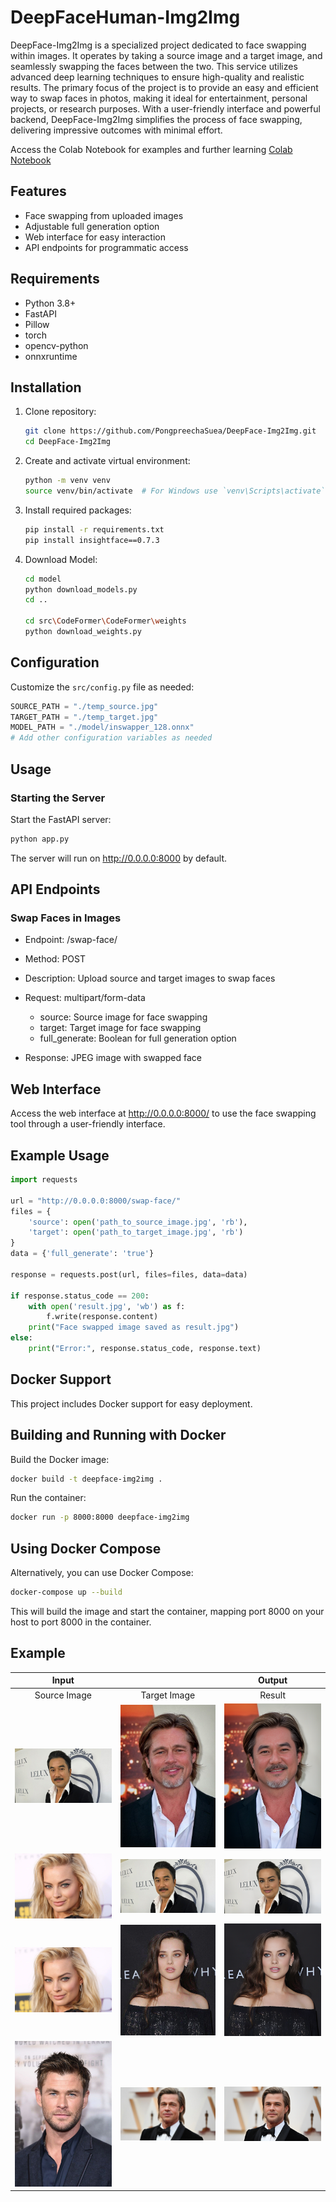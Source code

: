 # DeepFaceHuman-Img2Img

DeepFace-Img2Img is a specialized project dedicated to face swapping within images. It operates by taking a source image and a target image, and seamlessly swapping the faces between the two. This service utilizes advanced deep learning techniques to ensure high-quality and realistic results. The primary focus of the project is to provide an easy and efficient way to swap faces in photos, making it ideal for entertainment, personal projects, or research purposes. With a user-friendly interface and powerful backend, DeepFace-Img2Img simplifies the process of face swapping, delivering impressive outcomes with minimal effort.

Access the Colab Notebook for examples and further learning [Colab Notebook](https://colab.research.google.com/drive/1cJGRSdM8j7WJ3WrXcQ2ESiTxGHW0SG5I?usp=sharing)


## Features

- Face swapping from uploaded images
- Adjustable full generation option
- Web interface for easy interaction
- API endpoints for programmatic access

## Requirements

- Python 3.8+
- FastAPI
- Pillow
- torch
- opencv-python
- onnxruntime

## Installation

1. Clone repository:
    ```bash
    git clone https://github.com/PongpreechaSuea/DeepFace-Img2Img.git
    cd DeepFace-Img2Img
    ```

2. Create and activate virtual environment:
    ```bash
    python -m venv venv
    source venv/bin/activate  # For Windows use `venv\Scripts\activate`
    ```

3. Install required packages:
    ```bash
    pip install -r requirements.txt
    pip install insightface==0.7.3
    ```

4. Download Model:
    ```bash
    cd model
    python download_models.py
    cd ..

    cd src\CodeFormer\CodeFormer\weights
    python download_weights.py
    ```


## Configuration

Customize the `src/config.py` file as needed:

```python
SOURCE_PATH = "./temp_source.jpg"
TARGET_PATH = "./temp_target.jpg"
MODEL_PATH = "./model/inswapper_128.onnx"
# Add other configuration variables as needed
```

## Usage
### Starting the Server
Start the FastAPI server:
```bash
python app.py
```
The server will run on http://0.0.0.0:8000 by default.

## API Endpoints
### Swap Faces in Images

- Endpoint: /swap-face/
- Method: POST
- Description: Upload source and target images to swap faces
- Request: multipart/form-data

    - source: Source image for face swapping
    - target: Target image for face swapping
    - full_generate: Boolean for full generation option


- Response: JPEG image with swapped face

## Web Interface
Access the web interface at http://0.0.0.0:8000/ to use the face swapping tool through a user-friendly interface.

## Example Usage
```python
import requests

url = "http://0.0.0.0:8000/swap-face/"
files = {
    'source': open('path_to_source_image.jpg', 'rb'),
    'target': open('path_to_target_image.jpg', 'rb')
}
data = {'full_generate': 'true'}

response = requests.post(url, files=files, data=data)

if response.status_code == 200:
    with open('result.jpg', 'wb') as f:
        f.write(response.content)
    print("Face swapped image saved as result.jpg")
else:
    print("Error:", response.status_code, response.text)
```


## Docker Support
This project includes Docker support for easy deployment.

## Building and Running with Docker
Build the Docker image:

```bash
docker build -t deepface-img2img .
```

Run the container:
```bash
docker run -p 8000:8000 deepface-img2img
```

## Using Docker Compose
Alternatively, you can use Docker Compose:
```bash
docker-compose up --build
```

This will build the image and start the container, mapping port 8000 on your host to port 8000 in the container.

## Example

| Input |  | Output |
|:-----:|:-----:|:------:|
| Source Image | Target Image | Result |
| <img src="./assets/image3.jpg" alt="Source Image" width="250"/> | <img src="./assets/image1.jpg" alt="Target Image" width="250"/> | <img src="./assets/results1.png" alt="Result Image" width="250"/> |
| <img src="./assets/image5.jpg" alt="Source Image" width="250"/> | <img src="./assets/image3.jpg" alt="Target Image" width="250"/> | <img src="./assets/results2.png" alt="Result Image" width="250"/> |
| <img src="./assets/image5.jpg" alt="Source Image" width="250"/> | <img src="./assets/image2.jpg" alt="Target Image" width="250"/> | <img src="./assets/results3.png" alt="Result Image" width="250"/> |
| <img src="./assets/image6.jpg" alt="Source Image" width="250"/> | <img src="./assets/image7.jpg" alt="Target Image" width="250"/> | <img src="./assets/results4.png" alt="Result Image" width="250"/> |
